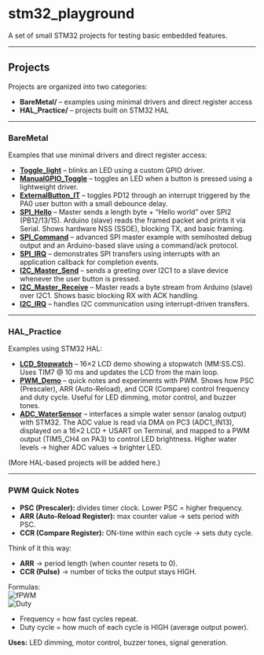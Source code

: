 # stm32_playground

A set of small STM32 projects for testing basic embedded features.

---

## Projects

Projects are organized into two categories:  
 
- **BareMetal/** – examples using minimal drivers and direct register access  
- **HAL_Practice/** – projects built on STM32 HAL

---

### BareMetal

Examples that use minimal drivers and direct register access:

- [**Toggle_light**](BareMetal/Toggle_light/) – blinks an LED using a custom GPIO driver.  
- [**ManualGPIO_Toggle**](BareMetal/ManualGPIO_Toggle/) – toggles an LED when a button is pressed using a lightweight driver.  
- [**ExternalButton_IT**](BareMetal/ExternalButton_IT/) – toggles PD12 through an interrupt triggered by the PA0 user button with a small debounce delay.  
- [**SPI_Hello**](BareMetal/SPI_Hello/) – Master sends a length byte + “Hello world” over SPI2 (PB12/13/15). Arduino (slave) reads the framed packet and prints it via Serial. Shows hardware NSS (SSOE), blocking TX, and basic framing.  
- [**SPI_Command**](BareMetal/SPI_Command/) – advanced SPI master example with semihosted debug output and an Arduino-based slave using a command/ack protocol.  
- [**SPI_IRQ**](BareMetal/SPI_IRQ/) – demonstrates SPI transfers using interrupts with an application callback for completion events.  
- [**I2C_Master_Send**](BareMetal/I2C_Master_Send/) – sends a greeting over I2C1 to a slave device whenever the user button is pressed.  
- [**I2C_Master_Receive**](BareMetal/I2C_Master_Receive/) – Master reads a byte stream from Arduino (slave) over I2C1. Shows basic blocking RX with ACK handling.  
- [**I2C_IRQ**](BareMetal/I2C_IRQ/) – handles I2C communication using interrupt-driven transfers.  

---

### HAL_Practice

Examples using STM32 HAL:

- [**LCD_Stopwatch**](HAL_Practice/Stopwatch_LCD+TIM/) – 16×2 LCD demo showing a stopwatch (MM:SS.CS). Uses TIM7 @ 10 ms and updates the LCD from the main loop.  
- [**PWM_Demo**](HAL_Practice/PWM/) – quick notes and experiments with PWM. Shows how PSC (Prescaler), ARR (Auto-Reload), and CCR (Compare) control frequency and duty cycle. Useful for LED dimming, motor control, and buzzer tones.
- [**ADC_WaterSensor**](HAL_Practice/ADC_WaterSensor/) – interfaces a simple water sensor (analog output) with STM32. The ADC value is read via DMA on PC3 (ADC1_IN13), displayed on a 16×2 LCD + USART on Terminal, and mapped to a PWM output (TIM5_CH4 on PA3) to control LED brightness. Higher water levels → higher ADC values → brighter LED.

(More HAL-based projects will be added here.)

---

### PWM Quick Notes

- **PSC (Prescaler):** divides timer clock. Lower PSC = higher frequency.  
- **ARR (Auto-Reload Register):** max counter value → sets period with PSC.  
- **CCR (Compare Register):** ON-time within each cycle → sets duty cycle.  

Think of it this way:
- **ARR** → period length (when counter resets to 0).  
- **CCR (Pulse)** → number of ticks the output stays HIGH.  

Formulas:  
![fPWM](https://latex.codecogs.com/svg.latex?f_{PWM}=\frac{f_{CLK}}{(PSC+1)(ARR+1)})  
![Duty](https://latex.codecogs.com/svg.latex?Duty\%=\frac{CCR}{ARR+1}\times100)

- Frequency = how fast cycles repeat.  
- Duty cycle = how much of each cycle is HIGH (average output power).  

**Uses:** LED dimming, motor control, buzzer tones, signal generation.
